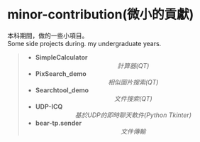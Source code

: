 # minor-contribution(微小的貢獻)

本科期間，做的一些小項目。<br>
Some side projects during. my undergraduate years.
>* **SimpleCalculator**&nbsp; <center>*計算器(QT)*</center>
>* **PixSearch_demo** &nbsp;    <center> *相似圖片搜索(QT)*</center>
>* **Searchtool_demo**     <center>*文件搜索(QT)*</center>
>* **UDP-ICQ**&nbsp; &nbsp; &nbsp;&nbsp;&nbsp;&nbsp; &nbsp;&nbsp;&nbsp; &nbsp; <center> *基於UDP的即時聊天軟件(Python Tkinter)*</center>
>* **bear-tp.sender**&nbsp; &nbsp; &nbsp; <center>*文件傳輸*</center>
<br>
<br>
